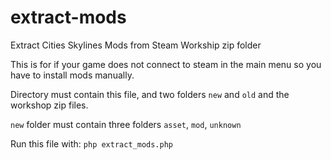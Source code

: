 # extract-mods
Extract Cities Skylines Mods from Steam Workship zip folder

This is for if your game does not connect to steam in the main menu so you have to install mods manually.

Directory must contain this file, and two folders `new` and `old` and the workshop zip files.

`new` folder must contain three folders `asset`, `mod`, `unknown`

Run this file with:
`php extract_mods.php`
